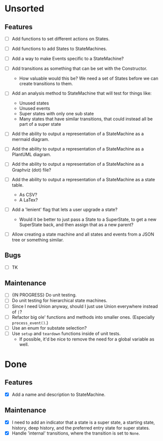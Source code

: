  Unsorted
========================================================================

 Features
------------------------------------------------------------------------

- [ ] Add functions to set different actions on States.
- [ ] Add functions to add States to StateMachines.
- [ ] Add a way to make Events specific to a StateMachine?
- [ ] Add transitions as something that can be set with the Constructor.
	- How valuable would this be?  We need a set of States before we can
	  create transitions to them.
- [ ] Add an analysis method to StateMachine that will test for things
  like:
	- Unused states
	- Unused events
	- Super states with only one sub state
	- Many states that have similar transitions, that could instead all
	  be part of a super state
- [ ] Add the ability to output a representation of a StateMachine as a
  mermaid diagram.
- [ ] Add the ability to output a representation of a StateMachine as a
  PlantUML diagram.
- [ ] Add the ability to output a representation of a StateMachine as a
  Graphviz (dot) file?
- [ ] Add the ability to output a representation of a StateMachine as a
  state table.
  	- As CSV?
	- A LaTex?
- [ ] Add a 'lenient' flag that lets a user upgrade a state?
	- Would it be better to just pass a State to a SuperState, to get a
	  new SuperState back, and then assign that as a new parent?
- [ ] Allow creating a state machine and all states and events from a
  JSON tree or something similar.


 Bugs
------------------------------------------------------------------------

- [ ] TK


 Maintenance
------------------------------------------------------------------------

- [ ] {IN PROGRESS} Do unit testing.
- [ ] Do unit testing for hierarchical state machines.
- [ ] Since I need Union anyway, should I just use Union everywhere
  instead of `|`?
- [ ] Refactor big ole' functions and methods into smaller
  ones.  (Especially `process_event()`.)
- [ ] Use an enum for substate selection?
- [ ] Use `setup` and `teardown` functions inside of unit tests.
	- If possible, it'd be nice to remove the need for a global variable
	  as well.


 Done
========================================================================

 Features
------------------------------------------------------------------------

- [x] Add a name and description to StateMachine.


 Maintenance
------------------------------------------------------------------------

- [x] I need to add an indicator that a state is a super state, a
  starting state, history, deep history, and the preferred entry state
  for super states.
- [x] Handle 'internal' transitions, where the transition is set to
  `None`.
